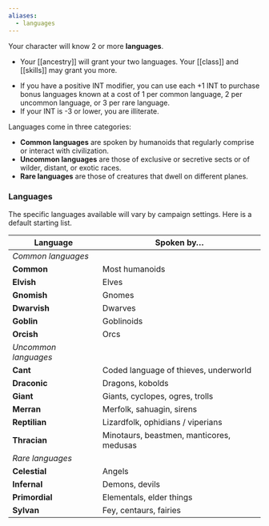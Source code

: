```yaml
---
aliases:
  - languages
---
```



Your character will know 2 or more **languages**. 

* Your [[ancestry]] will grant your two languages. Your [[class]] and [[skills]] may grant you more.
- If you have a positive INT modifier, you can use each +1 INT to purchase bonus languages known  at a cost of 1 per common language, 2 per uncommon language, or 3 per rare language.
- If your INT is -3 or lower, you are illiterate.

Languages come in three categories:

* **Common languages** are spoken by humanoids that regularly comprise or interact with civilization. 
* **Uncommon languages** are those of exclusive or secretive sects or of wilder, distant, or exotic races.  
* **Rare languages** are those of creatures that dwell on different planes.

### Languages

The specific languages available will vary by campaign settings.  Here is a default starting list.

| Language             | Spoken by…                               |
| -------------------- | ---------------------------------------- |
| *Common languages*   |                                          |
| **Common**           | Most humanoids                           |
| **Elvish**           | Elves                                    |
| **Gnomish**          | Gnomes                                   |
| **Dwarvish**         | Dwarves                                  |
| **Goblin**           | Goblinoids                               |
| **Orcish**           | Orcs                                     |
| *Uncommon languages* |                                          |
| **Cant**             | Coded language of thieves, underworld    |
| **Draconic**         | Dragons, kobolds                         |
| **Giant**            | Giants, cyclopes, ogres, trolls          |
| **Merran**           | Merfolk, sahuagin, sirens                |
| **Reptilian**        | Lizardfolk, ophidians / viperians        |
| **Thracian**         | Minotaurs, beastmen, manticores, medusas |
| *Rare languages*     |                                          |
| **Celestial**        | Angels                                   |
| **Infernal**         | Demons, devils                           |
| **Primordial**       | Elementals, elder things                 |
| **Sylvan**           | Fey, centaurs, fairies                   |

